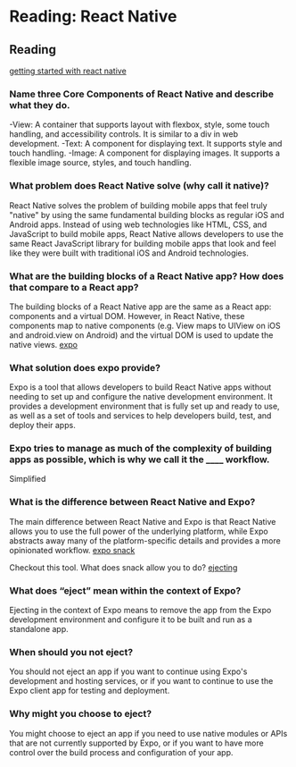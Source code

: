 <!-- @format -->

# Reading: React Native

## Reading

[getting started with react native](https://reactnative.dev/docs/getting-started)

### Name three Core Components of React Native and describe what they do.

-View: A container that supports layout with flexbox, style, some touch handling, and accessibility controls. It is similar to a div in web development.
-Text: A component for displaying text. It supports style and touch handling.
-Image: A component for displaying images. It supports a flexible image source, styles, and touch handling.

### What problem does React Native solve (why call it native)?

React Native solves the problem of building mobile apps that feel truly "native" by using the same fundamental building blocks as regular iOS and Android apps. Instead of using web technologies like HTML, CSS, and JavaScript to build mobile apps, React Native allows developers to use the same React JavaScript library for building mobile apps that look and feel like they were built with traditional iOS and Android technologies.

### What are the building blocks of a React Native app? How does that compare to a React app?

The building blocks of a React Native app are the same as a React app: components and a virtual DOM. However, in React Native, these components map to native components (e.g. View maps to UIView on iOS and android.view on Android) and the virtual DOM is used to update the native views.
[expo](https://expo.dev/)

### What solution does expo provide?

Expo is a tool that allows developers to build React Native apps without needing to set up and configure the native development environment. It provides a development environment that is fully set up and ready to use, as well as a set of tools and services to help developers build, test, and deploy their apps.

### Expo tries to manage as much of the complexity of building apps as possible, which is why we call it the \_\_\_\_ workflow.

Simplified

### What is the difference between React Native and Expo?

The main difference between React Native and Expo is that React Native allows you to use the full power of the underlying platform, while Expo abstracts away many of the platform-specific details and provides a more opinionated workflow.
[expo snack](https://snack.expo.dev/)

Checkout this tool. What does snack allow you to do?
[ejecting](https://docs.expo.dev/versions/latest/expokit/eject)

### What does “eject” mean within the context of Expo?

Ejecting in the context of Expo means to remove the app from the Expo development environment and configure it to be built and run as a standalone app.

### When should you not eject?

You should not eject an app if you want to continue using Expo's development and hosting services, or if you want to continue to use the Expo client app for testing and deployment.

### Why might you choose to eject?

You might choose to eject an app if you need to use native modules or APIs that are not currently supported by Expo, or if you want to have more control over the build process and configuration of your app.
